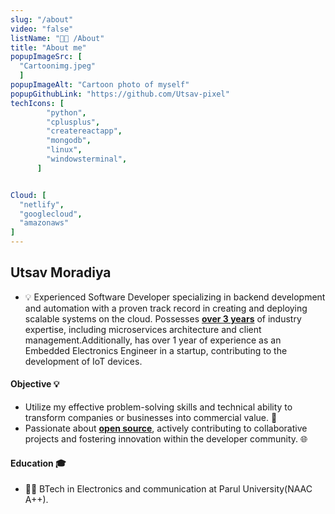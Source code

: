 ```yaml
---
slug: "/about"
video: "false"
listName: "👨‍💻 /About"
title: "About me"
popupImageSrc: [
  "Cartoonimg.jpeg"
  ]
popupImageAlt: "Cartoon photo of myself"
popupGithubLink: "https://github.com/Utsav-pixel"
techIcons: [
        "python",
        "cplusplus", 
        "createreactapp",
        "mongodb",
        "linux",
        "windowsterminal",
      ]


Cloud: [
  "netlify",
  "googlecloud",
  "amazonaws"
]
---
```


## Utsav Moradiya

- 💡 Experienced Software Developer specializing in backend development and automation with a proven track record in creating and deploying scalable systems on the cloud. Possesses <u><b>over 3 years</b></u> of industry expertise, including microservices architecture and client management.Additionally, has over 1 year of experience as an Embedded Electronics Engineer in a startup, contributing to the development of IoT devices.
#### Objective 💡
- Utilize my effective problem-solving skills and technical ability to transform companies or businesses into commercial value. 🚀
- Passionate about  <u><b>open source</b></u>, actively contributing to collaborative projects and fostering innovation within the developer community. 🌐
#### Education 🎓
- 👨‍🎓 BTech in Electronics and communication at Parul University(NAAC A++). 

 <!-- Field for the projects
 TechnologyTag+icons
 Project Title
 Project Challenges Faced
 Project Description
 Project multi img media
 Project Architecture img
 Project Git link if available
 Project Created on
 Project Stars
 Project Fork
 Project Issues
 Project Client
 Client Feedback  - Name
 Client Feedback - Post,Company
 Client Feedback - Description
